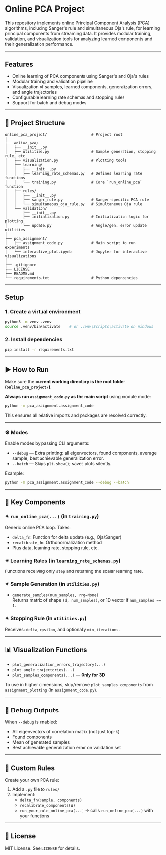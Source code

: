 # Online PCA Project

This repository implements online Principal Component Analysis (PCA) algorithms, including Sanger's rule and
simultaneous Oja's rule, for learning principal components from streaming data. It provides modular training,
validation, and visualization tools for analyzing learned components and their generalization performance.

---

## Features

- Online learning of PCA components using Sanger's and Oja's rules
- Modular training and validation pipeline
- Visualization of samples, learned components, generalization errors, and angle trajectories
- Configurable learning rate schemas and stopping rules
- Support for batch and debug modes

---

## 📁 Project Structure

```
online_pca_project/                    # Project root
│
├── online_pca/
│   ├── __init__.py
│   ├── utilities.py                   # Sample generation, stopping rule, etc
│   ├── visualization.py               # Plotting tools
│   ├── learning/
│   │   ├── __init__.py
│   │   ├── learning_rate_schemas.py   # Defines learning rate functions
│   │   └── training.py                # Core `run_online_pca` function
│   ├── rules/
│   │   ├── __init__.py
│   │   ├── sanger_rule.py             # Sanger-specific PCA rule
│   │   └── simultaneous_oja_rule.py   # Simultaneous Oja rule  
│   └── validation/
│       ├── __init__.py
│       ├── initialization.py          # Initialization logic for plotting
│       └── update.py                  # Angle/gen. error update utilities
│
├── pca_assignment/
│   ├── assignment_code.py             # Main script to run experiments
│   └── interactive_plot.ipynb         # Jupyter for interactive visualizations
│
├── .gitignore
├── LICENSE
├── README.md
└── requirements.txt                   # Python dependencies
```

---

## Setup

### 1. Create a virtual environment

```bash
python3 -m venv .venv
source .venv/bin/activate    # or .venv\Scripts\activate on Windows
```

### 2. Install dependencies

```bash
pip install -r requirements.txt
```

---

## ▶ How to Run

Make sure the **current working directory is the root folder (`online_pca_project/`)**.

**Always run `assignment_code.py` as the main script** using module mode:

```bash
python -m pca_assignment.assignment_code
```

This ensures all relative imports and packages are resolved correctly.

---

### ⚙ Modes

Enable modes by passing CLI arguments:

- `--debug` — Extra printing: all eigenvectors, found components, average sample, best achievable generalization error.
- `--batch` — Skips `plt.show()`; saves plots silently.

Example:
```bash
python -m pca_assignment.assignment_code --debug --batch
```

---

## 📌 Key Components

### ✴ `run_online_pca(...)` (in `training.py`)
Generic online PCA loop. Takes:
- `delta_fn`: Function for delta update (e.g., Oja/Sanger)
- `recalibrate_fn`: Orthonormalization method
- Plus data, learning rate, stopping rule, etc.

### ✴ Learning Rates (in `learning_rate_schemas.py`)
Functions receiving only `step` and returning the scalar learning rate.

### ✴ Sample Generation (in `utilities.py`)
- `generate_samples(num_samples, rng=None)`  
Returns matrix of shape `(d, num_samples)`, or 1D vector if `num_samples == 1`.

### ✴ Stopping Rule (in `utilities.py`)
Receives: `delta`, `epsilon`, and optionally `min_iterations`.

---

## 📊 Visualization Functions

- `plot_generalization_errors_trajectory(...)`  
- `plot_angle_trajectories(...)`  
- `plot_samples_components(...)` — **Only for 3D**

To use in higher dimensions, skip/remove `plot_samples_components` from `assignment_plotting` (in `assignment_code.py`).

---

## 🧪 Debug Outputs

When `--debug` is enabled:
- All eigenvectors of correlation matrix (not just top-k)
- Found components
- Mean of generated samples
- Best achievable generalization error on validation set

---

## 🔧 Custom Rules

Create your own PCA rule:
1. Add a `.py` file to `rules/`
2. Implement:
   - `delta_fn(sample, components)`
   - `recalibrate_components(W)`
   - `run_your_rule_online_pca(...)` → calls `run_online_pca(...)` with your functions

---

## 📄 License

MIT License. 
See `LICENSE` for details.
